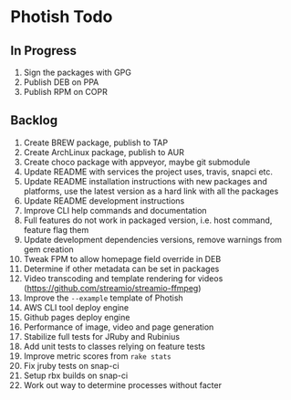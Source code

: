 # Photish Todo

## In Progress

1. Sign the packages with GPG
1. Publish DEB on PPA
1. Publish RPM on COPR

## Backlog

1. Create BREW package, publish to TAP
1. Create ArchLinux package, publish to AUR
1. Create choco package with appveyor, maybe git submodule
1. Update README with services the project uses, travis, snapci etc.
1. Update README installation instructions with new packages and platforms, use
   the latest version as a hard link with all the packages
1. Update README development instructions
1. Improve CLI help commands and documentation
1. Full features do not work in packaged version, i.e. host command, feature
   flag them
1. Update development dependencies versions, remove warnings from gem creation
1. Tweak FPM to allow homepage field override in DEB
1. Determine if other metadata can be set in packages
1. Video transcoding and template rendering for videos
   (https://github.com/streamio/streamio-ffmpeg)
1. Improve the `--example` template of Photish
1. AWS CLI tool deploy engine
1. Github pages deploy engine
1. Performance of image, video and page generation
1. Stabilize full tests for JRuby and Rubinius
1. Add unit tests to classes relying on feature tests
1. Improve metric scores from `rake stats`
1. Fix jruby tests on snap-ci
1. Setup rbx builds on snap-ci
1. Work out way to determine processes without facter

